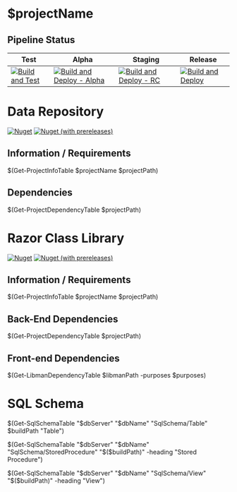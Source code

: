 <!-- $(
	## Add Poweshell template variables Here ##
	$projectName = "Jlw.LocalizedContent"
) -->
# $projectName

## Pipeline Status

| Test | Alpha | Staging | Release |
|-----|-----|-----|-----|
| [![Build and Test](https://github.com/JasonLWalker/$($projectName)/actions/workflows/build-test.yml/badge.svg)](https://github.com/JasonLWalker/$($projectName)/actions/workflows/build-test.yml) | [![Build and Deploy - Alpha](https://github.com/JasonLWalker/$($projectName)/actions/workflows/build-deploy-alpha.yml/badge.svg)](https://github.com/JasonLWalker/$($projectName)/actions/workflows/build-deploy-alpha.yml) | [![Build and Deploy - RC](https://github.com/JasonLWalker/$($projectName)/actions/workflows/build-deploy-rc.yml/badge.svg?branch=staging)](https://github.com/JasonLWalker/$($projectName)/actions/workflows/build-deploy-rc.yml) |[![Build and Deploy](https://github.com/JasonLWalker/$($projectName)/actions/workflows/build-deploy.yml/badge.svg)](https://github.com/JasonLWalker/$($projectName)/actions/workflows/build-deploy.yml) | 


# Data Repository
<!-- $( 
	$projectName = "Jlw.LocalizedContent.Data"
	$projectPath = "$($buildPath)**\$($projectName).csproj"
) -->
[![Nuget](https://img.shields.io/nuget/v/$($projectName)?label=$($projectName)%20%28release%29)](https://www.nuget.org/packages/$($projectName)/#versions-body-tab) [![Nuget (with prereleases)](https://img.shields.io/nuget/vpre/$($projectName)?label=$($projectName)%20%28preview%29)](https://www.nuget.org/packages/$($projectName)/#versions-body-tab)

## Information / Requirements
$(Get-ProjectInfoTable $projectName $projectPath)

## Dependencies

$(Get-ProjectDependencyTable $projectPath)

# Razor Class Library
<!-- $(
	$projectName = "jlw.LocalizedContent.Rcl"
	$projectPath = "$($buildPath)**\$($projectName).csproj"
	$libmanPath = "$($buildPath)\$($projectName)"
	$purposes = @{ 
		'datatables' = 'Display tables in user-friendly way'; 
		'twitter-bootstrap' = 'Responsive UI, layout, and design framework';
		'jquery' = 'Framework library used by other libraries for HTML, DOM, Event, and AJAX manipulation';
	}
) -->
[![Nuget](https://img.shields.io/nuget/v/$($projectName)?label=$($projectName)%20%28release%29)](https://www.nuget.org/packages/$($projectName)/#versions-body-tab) [![Nuget (with prereleases)](https://img.shields.io/nuget/vpre/$($projectName)?label=$($projectName)%20%28preview%29)](https://www.nuget.org/packages/$($projectName)/#versions-body-tab)
## Information / Requirements

$(Get-ProjectInfoTable $projectName $projectPath)

## Back-End Dependencies

$(Get-ProjectDependencyTable $projectPath)

## Front-end Dependencies
$(Get-LibmanDependencyTable $libmanPath -purposes $purposes)


<!-- $( 
	$dbServer = "(localdb)SqlLocalDb-SampleApp"
	$dbName = "LocalizedContent"
) -->
# SQL Schema

$(Get-SqlSchemaTable "$dbServer" "$dbName" "SqlSchema/Table" $buildPath "Table")

$(Get-SqlSchemaTable "$dbServer" "$dbName" "SqlSchema/StoredProcedure" "$($buildPath)" -heading "Stored Procedure")

$(Get-SqlSchemaTable "$dbServer" "$dbName" "SqlSchema/View" "$($buildPath)" -heading "View")

